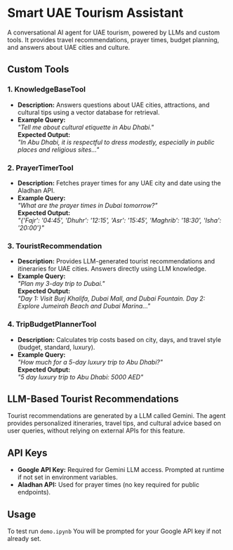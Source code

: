 # Smart UAE Tourism Assistant

A conversational AI agent for UAE tourism, powered by LLMs and custom tools. It provides travel recommendations, prayer times, budget planning, and answers about UAE cities and culture.

## Custom Tools

### 1. KnowledgeBaseTool
- **Description:** Answers questions about UAE cities, attractions, and cultural tips using a vector database for retrieval.
- **Example Query:**  
	*"Tell me about cultural etiquette in Abu Dhabi."*  
	**Expected Output:**  
	*"In Abu Dhabi, it is respectful to dress modestly, especially in public places and religious sites..."*

### 2. PrayerTimerTool
- **Description:** Fetches prayer times for any UAE city and date using the Aladhan API.
- **Example Query:**  
	*"What are the prayer times in Dubai tomorrow?"*  
	**Expected Output:**  
	*"{'Fajr': '04:45', 'Dhuhr': '12:15', 'Asr': '15:45', 'Maghrib': '18:30', 'Isha': '20:00'}"*

### 3. TouristRecommendation
- **Description:** Provides LLM-generated tourist recommendations and itineraries for UAE cities. Answers directly using LLM knowledge.
- **Example Query:**  
	*"Plan my 3-day trip to Dubai."*  
	**Expected Output:**  
	*"Day 1: Visit Burj Khalifa, Dubai Mall, and Dubai Fountain. Day 2: Explore Jumeirah Beach and Dubai Marina..."*

### 4. TripBudgetPlannerTool
- **Description:** Calculates trip costs based on city, days, and travel style (budget, standard, luxury).
- **Example Query:**  
	*"How much for a 5-day luxury trip to Abu Dhabi?"*  
	**Expected Output:**  
	*"5 day luxury trip to Abu Dhabi: 5000 AED"*

## LLM-Based Tourist Recommendations

Tourist recommendations are generated by a LLM called Gemini. The agent provides personalized itineraries, travel tips, and cultural advice based on user queries, without relying on external APIs for this feature.

## API Keys

- **Google API Key:** Required for Gemini LLM access. Prompted at runtime if not set in environment variables.
- **Aladhan API:** Used for prayer times (no key required for public endpoints).

## Usage

To test run `demo.ipynb`
You will be prompted for your Google API key if not already set.

